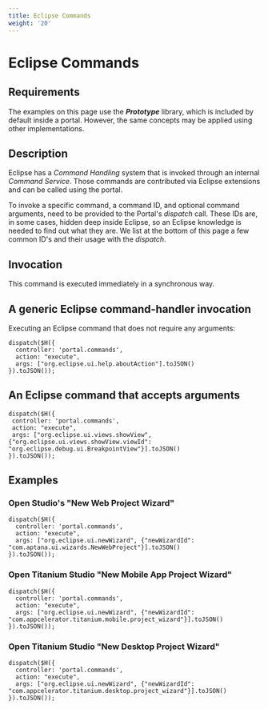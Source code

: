 ```yaml
---
title: Eclipse Commands
weight: '20'
---
```


# Eclipse Commands

## Requirements

The examples on this page use the _**Prototype**_ library, which is included by default inside a portal. However, the same concepts may be applied using other implementations.

## Description

Eclipse has a _Command Handling_ system that is invoked through an internal _Command Service_. Those commands are contributed via Eclipse extensions and can be called using the portal.

To invoke a specific command, a command ID, and optional command arguments, need to be provided to the Portal's _dispatch_ call. These IDs are, in some cases, hidden deep inside Eclipse, so an Eclipse knowledge is needed to find out what they are. We list at the bottom of this page a few common ID's and their usage with the _dispatch_.

## Invocation

This command is executed immediately in a synchronous way.

## A generic Eclipse command-handler invocation

Executing an Eclipse command that does not require any arguments:

```
dispatch($H({
  controller: 'portal.commands',
  action: "execute",
  args: ["org.eclipse.ui.help.aboutAction"].toJSON()
}).toJSON());
```

## An Eclipse command that accepts arguments

```
dispatch($H({
 controller: 'portal.commands',
 action: "execute",
 args: ["org.eclipse.ui.views.showView", {"org.eclipse.ui.views.showView.viewId": "org.eclipse.debug.ui.BreakpointView"}].toJSON()
}).toJSON());
```

## Examples

### Open Studio's "New Web Project Wizard"

```
dispatch($H({
  controller: 'portal.commands',
  action: "execute",
  args: ["org.eclipse.ui.newWizard", {"newWizardId": "com.aptana.ui.wizards.NewWebProject"}].toJSON()
}).toJSON());
```

### Open Titanium Studio "New Mobile App Project Wizard"

```
dispatch($H({
  controller: 'portal.commands',
  action: "execute",
  args: ["org.eclipse.ui.newWizard", {"newWizardId": "com.appcelerator.titanium.mobile.project_wizard"}].toJSON()
}).toJSON());
```

### Open Titanium Studio "New Desktop Project Wizard"

```
dispatch($H({
  controller: 'portal.commands',
  action: "execute",
  args: ["org.eclipse.ui.newWizard", {"newWizardId": "com.appcelerator.titanium.desktop.project_wizard"}].toJSON()
}).toJSON());
```
